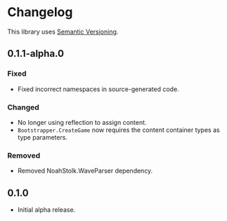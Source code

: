 # Changelog

This library uses [Semantic Versioning](https://semver.org/spec/v2.0.0.html).

## 0.1.1-alpha.0

### Fixed

- Fixed incorrect namespaces in source-generated code.

### Changed

- No longer using reflection to assign content.
- `Bootstrapper.CreateGame` now requires the content container types as type parameters.

### Removed

- Removed NoahStolk.WaveParser dependency.

## 0.1.0

- Initial alpha release.
